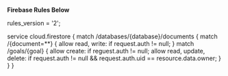 
**Firebase Rules Below**

rules_version = '2';

service cloud.firestore {
  match /databases/{database}/documents {
   match /{document=**} {
      allow read, write: if request.auth != null;
    }
    match /goals/{goal} {
      allow create: if reguest.auth != null;
   allow read, update, delete: if request.auth != null && request.auth.uid == resource.data.owner;
    }
	}
}